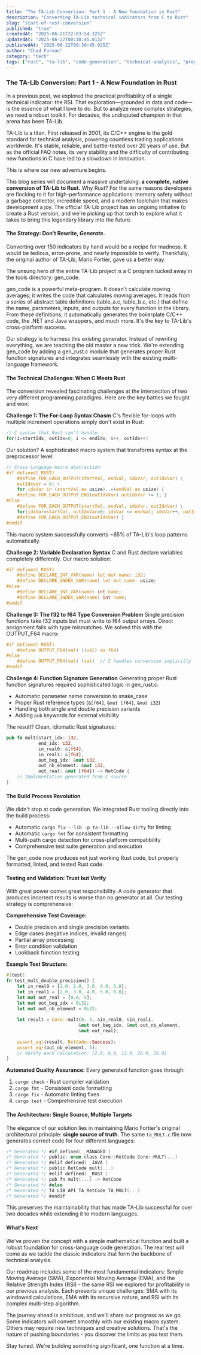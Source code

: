 ```yaml
---
title: "The TA-Lib Conversion: Part 1 - A New Foundation in Rust"
description: "Converting TA-Lib technical indicators from C to Rust"
slug: "start-of-rust-conversion"
published: "true"
createdAt: "2025-06-21T22:03:54.325Z"
updatedAt: "2025-06-22T00:30:45.013Z"
publishedAt: "2025-06-22T00:30:45.025Z"
author: "Chad Furman"
category: "tech"
tags: ["rust", "ta-lib", "code-generation", "technical-analysis", "programming"]
---
```


### **The TA-Lib Conversion: Part 1 \- A New Foundation in Rust**

In a previous post, we explored the practical profitability of a single technical indicator: the RSI. That exploration—grounded in data and code—is the essence of what I love to do. But to analyze more complex strategies, we need a robust toolkit. For decades, the undisputed champion in that arena has been TA-Lib.

 TA-Lib is a titan. First released in 2001, its C/C++ engine is the gold standard for technical analysis, powering countless trading applications worldwide. It's stable, reliable, and battle-tested over 20 years of use. But as the official FAQ notes, its very stability and the difficulty of contributing new functions in C have led to a slowdown in innovation.

This is where our new adventure begins.

This blog series will document a massive undertaking: **a complete, native conversion of TA-Lib to Rust.** Why Rust? For the same reasons developers are flocking to it for high-performance applications: memory safety without a garbage collector, incredible speed, and a modern toolchain that makes development a joy. The official TA-Lib project has an ongoing initiative to create a Rust version, and we're picking up that torch to explore what it takes to bring this legendary library into the future.

#### **The Strategy: Don't Rewrite, *Generate*.**

Converting over 150 indicators by hand would be a recipe for madness. It would be tedious, error-prone, and nearly impossible to verify. Thankfully, the original author of TA-Lib, Mario Fortier, gave us a better way.

The unsung hero of the entire TA-Lib project is a C program tucked away in the tools directory: gen\_code.

gen\_code is a powerful meta-program. It doesn't calculate moving averages; it writes the code that calculates moving averages. It reads from a series of abstract table definitions (table\_a.c, table\_b.c, etc.) that define the name, parameters, inputs, and outputs for every function in the library. From these definitions, it automatically generates the boilerplate C/C++ code, the .NET and Java wrappers, and much more. It's the key to TA-Lib's cross-platform success.

Our strategy is to harness this existing generator. Instead of rewriting everything, we are teaching the old master a new trick. We're extending gen\_code by adding a gen\_rust.c module that generates proper Rust function signatures and integrates seamlessly with the existing multi-language framework.

#### **The Technical Challenges: When C Meets Rust**

The conversion revealed fascinating challenges at the intersection of two very different programming paradigms. Here are the key battles we fought and won:

**Challenge 1: The For-Loop Syntax Chasm**
C's flexible for-loops with multiple increment operations simply don't exist in Rust:
```c
// C syntax that Rust can't handle
for(i=startIdx, outIdx=0; i <= endIdx; i++, outIdx++)
```

Our solution? A sophisticated macro system that transforms syntax at the preprocessor level:
```c
// Cross-language macro abstraction
#if defined(_RUST)
    #define FOR_EACH_OUTPUT(startVal, endVal, idxVar, outIdxVar) \
    outIdxVar = 0; \
    for idxVar in (startVal as usize)..=(endVal as usize) {
    #define FOR_EACH_OUTPUT_END(outIdxVar) outIdxVar += 1; }
#else
    #define FOR_EACH_OUTPUT(startVal, endVal, idxVar, outIdxVar) \
    for(idxVar=startVal, outIdxVar=0; idxVar <= endVal; idxVar++, outIdxVar++) {
    #define FOR_EACH_OUTPUT_END(outIdxVar) }
#endif
```

This macro system successfully converts ~65% of TA-Lib's loop patterns automatically.

**Challenge 2: Variable Declaration Syntax**
C and Rust declare variables completely differently. Our macro solution:
```c
#if defined(_RUST)
    #define DECLARE_INT_VAR(name) let mut name: i32;
    #define DECLARE_INDEX_VAR(name) let mut name: usize;
#else
    #define DECLARE_INT_VAR(name) int name;
    #define DECLARE_INDEX_VAR(name) int name;
#endif
```

**Challenge 3: The f32 to f64 Type Conversion Problem**
Single precision functions take f32 inputs but must write to f64 output arrays. Direct assignment fails with type mismatches. We solved this with the OUTPUT_F64 macro:
```c
#if defined(_RUST)
    #define OUTPUT_F64(val) ((val) as f64)
#else
    #define OUTPUT_F64(val) (val)  // C handles conversion implicitly
#endif
```

**Challenge 4: Function Signature Generation**
Generating proper Rust function signatures required sophisticated logic in gen_rust.c:
- Automatic parameter name conversion to snake_case
- Proper Rust reference types (`&[f64]`, `&mut [f64]`, `&mut i32`)
- Handling both single and double precision variants
- Adding `pub` keywords for external visibility

The result? Clean, idiomatic Rust signatures:
```rust
pub fn mult(start_idx: i32,
            end_idx: i32, 
            in_real0: &[f64],
            in_real1: &[f64],
            out_beg_idx: &mut i32,
            out_nb_element: &mut i32,
            out_real: &mut [f64]) -> RetCode {
    // Implementation generated from C source
}
```

#### **The Build Process Revolution**

We didn't stop at code generation. We integrated Rust tooling directly into the build process:
- Automatic `cargo fix --lib -p ta-lib --allow-dirty` for linting
- Automatic `cargo fmt` for consistent formatting  
- Multi-path cargo detection for cross-platform compatibility
- Comprehensive test suite generation and execution

The gen_code now produces not just working Rust code, but properly formatted, linted, and tested Rust code.

#### **Testing and Validation: Trust but Verify**

With great power comes great responsibility. A code generator that produces incorrect results is worse than no generator at all. Our testing strategy is comprehensive:

**Comprehensive Test Coverage:**
- Double precision and single precision variants
- Edge cases (negative indices, invalid ranges)
- Partial array processing
- Error condition validation
- Lookback function testing

**Example Test Structure:**
```rust
#[test]
fn test_mult_double_precision() {
    let in_real0 = [1.0, 2.0, 3.0, 4.0, 5.0];
    let in_real1 = [2.0, 3.0, 4.0, 5.0, 6.0];
    let mut out_real = [0.0; 5];
    let mut out_beg_idx = 0i32;
    let mut out_nb_element = 0i32;
    
    let result = Core::mult(0, 4, &in_real0, &in_real1, 
                           &mut out_beg_idx, &mut out_nb_element, 
                           &mut out_real);
    
    assert_eq!(result, RetCode::Success);
    assert_eq!(out_nb_element, 5);
    // Verify each calculation: [2.0, 6.0, 12.0, 20.0, 30.0]
}
```

**Automated Quality Assurance:**
Every generated function goes through:
1. `cargo check` - Rust compiler validation
2. `cargo fmt` - Consistent code formatting
3. `cargo fix` - Automatic linting fixes
4. `cargo test` - Comprehensive test execution

#### **The Architecture: Single Source, Multiple Targets**

The elegance of our solution lies in maintaining Mario Fortier's original architectural principle: **single source of truth**. The same `ta_MULT.c` file now generates correct code for four different languages:

```c
/* Generated */ #if defined( _MANAGED )
/* Generated */ public: enum class Core::RetCode Core::MULT(...)
/* Generated */ #elif defined( _JAVA )
/* Generated */ public RetCode mult(...)
/* Generated */ #elif defined( _RUST )
/* Generated */ pub fn mult(...) -> RetCode
/* Generated */ #else
/* Generated */ TA_LIB_API TA_RetCode TA_MULT(...)
/* Generated */ #endif
```

This preserves the maintainability that has made TA-Lib successful for over two decades while extending it to modern languages.

#### **What's Next**

We've proven the concept with a simple mathematical function and built a robust foundation for cross-language code generation. The real test will come as we tackle the classic indicators that form the backbone of technical analysis.

Our roadmap includes some of the most fundamental indicators: Simple Moving Average (SMA), Exponential Moving Average (EMA), and the Relative Strength Index (RSI) - the same RSI we explored for profitability in our previous analysis. Each presents unique challenges: SMA with its windowed calculations, EMA with its recursive nature, and RSI with its complex multi-step algorithm.

The journey ahead is ambitious, and we'll share our progress as we go. Some indicators will convert smoothly with our existing macro system. Others may require new techniques and creative solutions. That's the nature of pushing boundaries - you discover the limits as you test them.

Stay tuned. We're building something significant, one function at a time.